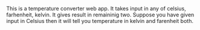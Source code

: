 This is a temperature converter web app.
It takes input in any of celsius, farhenheit, kelvin.
It gives result in remaininig two.
Suppose you have given input in Celsius then it will tell you temperature in kelvin and farenheit both.